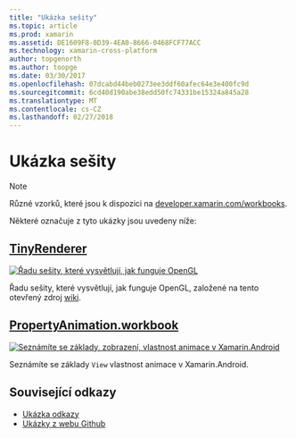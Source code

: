 ```yaml
---
title: "Ukázka sešity"
ms.topic: article
ms.prod: xamarin
ms.assetid: DE1609F8-0D39-4EA0-8666-0468FCF77ACC
ms.technology: xamarin-cross-platform
author: topgenorth
ms.author: toopge
ms.date: 03/30/2017
ms.openlocfilehash: 07dcabd44beb0273ee3ddf60afec64e3e400fc9d
ms.sourcegitcommit: 6cd40d190abe38edd50fc74331be15324a845a28
ms.translationtype: MT
ms.contentlocale: cs-CZ
ms.lasthandoff: 02/27/2018
---
```

# <a name="sample-workbooks"></a>Ukázka sešity

> [!NOTE]
> Různé vzorků, které jsou k dispozici na [developer.xamarin.com/workbooks](https://developer.xamarin.com/workbooks/).

Některé označuje z tyto ukázky jsou uvedeny níže:

## <a name="tinyrenderertinyrenderermd"></a>[TinyRenderer](tinyrenderer.md)

[![](images/tinyrenderer-sml.png "Řadu sešity, které vysvětlují, jak funguje OpenGL")](images/tinyrenderer-sml-orig.png)

Řadu sešity, které vysvětlují, jak funguje OpenGL, založené na tento otevřený zdroj [wiki](https://github.com/ssloy/tinyrenderer/wiki/).

[](tinyrenderer.md)




## <a name="propertyanimationworkbookhttpsdeveloperxamarincomworkbooksandroiduser-interfacepropertyanimationworkbook"></a>[PropertyAnimation.workbook](https://developer.xamarin.com/workbooks/android/user-interface/PropertyAnimation.workbook)

[![](images/android-property-view-sml.png "Seznámíte se základy, zobrazení, vlastnost animace v Xamarin.Android")](images/android-property-view.png)

Seznámíte se základy `View` vlastnost animace v Xamarin.Android.


<!--[![](images/skia0-sml.png "Android")](images/skia0.png)

SkiaSharp provides a powerful C# API for doing 2D graphics. See how to use Skia to draw in your apps.-->


## <a name="related-links"></a>Související odkazy

- [Ukázka odkazy](https://developer.xamarin.com/workbooks)
- [Ukázky z webu Github](https://github.com/xamarin/workbooks)
